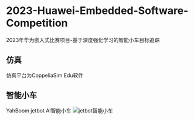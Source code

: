 # 2023-Huawei-Embedded-Software-Competition
2023年华为嵌入式比赛项目-基于深度强化学习的智能小车目标追踪

## 仿真
仿真平台为CoppeliaSim Edu软件

## 智能小车
YahBoom jetbot AI智能小车
![jetbot智能小车](Intelligent-car/image/YahBoom-jetbot.jpg)
